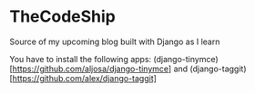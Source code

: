 TheCodeShip
===========

Source of my upcoming blog built with Django as I learn

You have to install the following apps: (django-tinymce)[https://github.com/aljosa/django-tinymce] and (django-taggit)[https://github.com/alex/django-taggit]